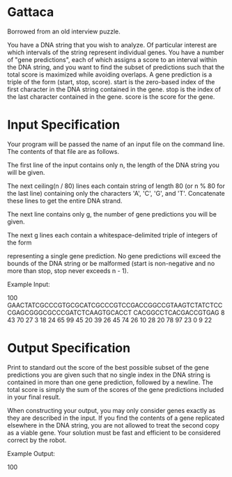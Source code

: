 # Gattaca

Borrowed from an old interview puzzle.

You have a DNA string that you wish to analyze. Of particular interest are which intervals of the string represent individual genes. You have a number of "gene predictions", each of which assigns a score to an interval within the DNA string, and you want to find the subset of predictions such that the total score is maximized while avoiding overlaps. A gene prediction is a triple of the form (start, stop, score). start is the zero-based index of the first character in the DNA string contained in the gene. stop is the index of the last character contained in the gene. score is the score for the gene.

# Input Specification

Your program will be passed the name of an input file on the command line. The contents of that file are as follows.

The first line of the input contains only n, the length of the DNA string you will be given.

The next ceiling(n / 80) lines each contain string of length 80 (or n % 80 for the last line) containing only the characters 'A', 'C', 'G', and 'T'. Concatenate these lines to get the entire DNA strand.

The next line contains only g, the number of gene predictions you will be given.

The next g lines each contain a whitespace-delimited triple of integers of the form

<start> <stop> <score>

representing a single gene prediction. No gene predictions will exceed the bounds of the DNA string or be malformed (start is non-negative and no more than stop, stop never exceeds n - 1).

Example Input:

  100
  GAACTATCGCCCGTGCGCATCGCCCGTCCGACCGGCCGTAAGTCTATCTCCCGAGCGGGCGCCCGATCTCAAGTGCACCT
  CACGGCCTCACGACCGTGAG
  8
  43  70  27
  3   18  24
  65  99  45
  20  39  26
  45  74  26
  10  28  20
  78  97  23
  0   9   22

# Output Specification

Print to standard out the score of the best possible subset of the gene predictions you are given such that no single index in the DNA string is contained in more than one gene prediction, followed by a newline. The total score is simply the sum of the scores of the gene predictions included in your final result.

When constructing your output, you may only consider genes exactly as they are described in the input. If you find the contents of a gene replicated elsewhere in the DNA string, you are not allowed to treat the second copy as a viable gene. Your solution must be fast and efficient to be considered correct by the robot.

Example Output:

100
